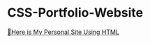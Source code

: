 # CSS-Portfolio-Website
 [📍Here is My Personal Site Using HTML](https://himanshufarkya.github.io/CSS-Portfolio-Website/) <br />

